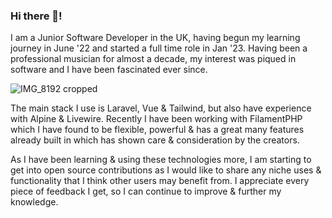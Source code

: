 ### Hi there 👋!

I am a Junior Software Developer in the UK, having begun my learning journey in June '22 and started a full time role in Jan '23. 
Having been a professional musician for almost a decade, my interest was piqued in software and I have been fascinated ever since.

![IMG_8192 cropped](https://user-images.githubusercontent.com/108416207/190125328-733b0b46-6a18-41e6-b28f-eacda4a86bfc.jpeg)

The main stack I use is Laravel, Vue & Tailwind, but also have experience with Alpine & Livewire. Recently I have been working with FilamentPHP which I have found to be flexible, powerful & has a great many features already built in which has shown care & consideration by the creators.

As I have been learning & using these technologies more, I am starting to get into open source contributions as I would like to share any niche uses & functionality that I think other users may benefit from. I appreciate every piece of feedback I get, so I can continue to improve & further my knowledge.

<!--
**JustMetalCake/JustMetalCake** is a ✨ _special_ ✨ repository because its `README.md` (this file) appears on your GitHub profile.

Here are some ideas to get you started:

- 🔭 I’m currently working on ...
- 🌱 I’m currently learning ...
- 👯 I’m looking to collaborate on ...
- 🤔 I’m looking for help with ...
- 💬 Ask me about ...
- 📫 How to reach me: ...
- 😄 Pronouns: ...
- ⚡ Fun fact: ...
-->
